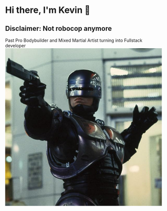 # Hi there, I'm Kevin  	:monkey:
## Disclaimer: Not robocop anymore
Past Pro Bodybuilder and Mixed Martial Artist turning into Fullstack developer
![](./Robocop.png)
